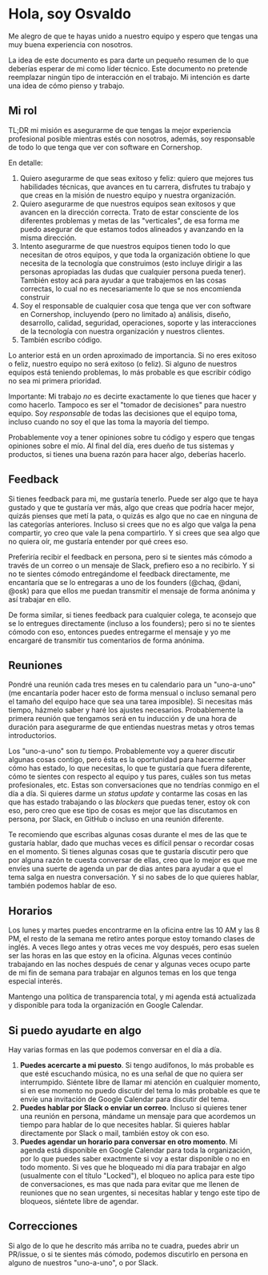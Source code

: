 # Hola, soy Osvaldo

Me alegro de que te hayas unido a nuestro equipo y espero que tengas una muy buena experiencia con nosotros.

La idea de este documento es para darte un pequeño resumen de lo que deberías esperar de mi como líder técnico. Este documento no pretende reemplazar ningún tipo de interacción en el trabajo. Mi intención es darte una idea de cómo pienso y trabajo.

## Mi rol

TL;DR mi misión es asegurarme de que tengas la mejor experiencia profesional posible mientras estés con nosotros, además, soy responsable de todo lo que tenga que ver con software en Cornershop.

En detalle:

1.  Quiero asegurarme de que seas exitoso y feliz: quiero que mejores tus habilidades técnicas, que avances en tu carrera, disfrutes tu trabajo y que creas en la misión de nuestro equipo y nuestra organización.
2.  Quiero asegurarme de que nuestros equipos sean exitosos y que avancen en la dirección correcta. Trato de estar consciente de los diferentes problemas y metas de las "verticales", de esa forma me puedo asegurar de que estamos todos alineados y avanzando en la misma dirección.
3.  Intento asegurarme de que nuestros equipos tienen todo lo que necesitan de otros equipos, y que toda la organización obtiene lo que necesita de la tecnología que construimos (esto incluye dirigir a las personas apropiadas las dudas que cualquier persona pueda tener). También estoy acá para ayudar a que trabajemos en las cosas correctas, lo cual no es necesariamente lo que se nos encomienda construir
4.  Soy el responsable de cualquier cosa que tenga que ver con software en Cornershop, incluyendo (pero no limitado a) análisis, diseño, desarrollo, calidad, seguridad, operaciones, soporte y las interacciones de la tecnología con nuestra organización y nuestros clientes.
5.  También escribo código.

Lo anterior está en un orden aproximado de importancia. Si no eres exitoso o feliz, nuestro equipo no será exitoso (o feliz). Si alguno de nuestros equipos está teniendo problemas, lo más probable es que escribir código no sea mi primera prioridad.

Importante: Mi trabajo _no_ es decirte exactamente lo que tienes que hacer y como hacerlo. Tampoco es ser el "tomador de decisiones" para nuestro equipo. Soy _responsable_ de todas las decisiones que el equipo toma, incluso cuando no soy el que las toma la mayoría del tiempo.

Probablemente voy a tener opiniones sobre tu código y espero que tengas opiniones sobre el mío. Al final del día, eres dueño de tus sistemas y productos, si tienes una buena razón para hacer algo, deberías hacerlo.

## Feedback

Si tienes feedback para mi, me gustaría tenerlo. Puede ser algo que te haya gustado y que te gustaría ver más, algo que creas que podría hacer mejor, quizás pienses que metí la pata, o quizás es algo que no cae en ninguna de las categorías anteriores. Incluso si crees que no es algo que valga la pena compartir, yo creo que vale la pena compartirlo. Y si crees que sea algo que no quiera oír, me gustaría entender por qué crees eso.

Preferiría recibir el feedback en persona, pero si te sientes más cómodo a través de un correo o un mensaje de Slack, prefiero eso a no recibirlo. Y si no te sientes cómodo entregándome el feedback directamente, me encantaría que se lo entregaras a uno de los founders (@chaq, @dani, @osk) para que ellos me puedan transmitir el mensaje de forma anónima y así trabajar en ello.

De forma similar, si tienes feedback para cualquier colega, te aconsejo que se lo entregues directamente (incluso a los founders); pero si no te sientes cómodo con eso, entonces puedes entregarme el mensaje y yo me encargaré de transmitir tus comentarios de forma anónima.

## Reuniones

Pondré una reunión cada tres meses en tu calendario para un "uno-a-uno" (me encantaría poder hacer esto de forma mensual o incluso semanal pero el tamaño del equipo hace que sea una tarea imposible). Si necesitas más tiempo, házmelo saber y haré los ajustes necesarios. Probablemente la primera reunión que tengamos será en tu inducción y de una hora de duración para asegurarme de que entiendas nuestras metas y otros temas introductorios.

Los "uno-a-uno" son _tu_ tiempo. Probablemente voy a querer discutir algunas cosas contigo, pero ésta es la oportunidad para hacerme saber cómo has estado, lo que necesitas, lo que te gustaría que fuera diferente, cómo te sientes con respecto al equipo y tus pares, cuáles son tus metas profesionales, etc. Estas son conversaciones que no tendrías conmigo en el día a día. Si quieres darme un _status update_ y contarme las cosas en las que has estado trabajando o las _blockers_ que puedas tener, estoy ok con eso, pero creo que ese tipo de cosas es mejor que las discutamos en persona, por Slack, en GitHub o incluso en una reunión diferente.

Te recomiendo que escribas algunas cosas durante el mes de las que te gustaría hablar, dado que muchas veces es difícil pensar o recordar cosas en el momento. Si tienes algunas cosas que te gustaría discutir pero que por alguna razón te cuesta conversar de ellas, creo que lo mejor es que me envíes una suerte de agenda un par de dias antes para ayudar a que el tema salga en nuestra conversación. Y si no sabes de lo que quieres hablar, también podemos hablar de eso.

## Horarios

Los lunes y martes puedes encontrarme en la oficina entre las 10 AM y las 8 PM, el resto de la semana me retiro antes porque estoy tomando clases de inglés. A veces llego antes y otras veces me voy después, pero esas suelen ser las horas en las que estoy en la oficina. Algunas veces continúo trabajando en las noches después de cenar y algunas veces ocupo parte de mi fin de semana para trabajar en algunos temas en los que tenga especial interés.

Mantengo una política de transparencia total, y mi agenda está actualizada y disponible para toda la organización en Google Calendar.

## Si puedo ayudarte en algo

Hay varias formas en las que podemos conversar en el día a día.

1.  **Puedes acercarte a mi puesto**. Si tengo audífonos, lo más probable es que esté escuchando música, no es una señal de que no quiera ser interrumpido. Siéntete libre de llamar mi atención en cualquier momento, si en ese momento no puedo discutir del tema lo más probable es que te envíe una invitación de Google Calendar para discutir del tema.
2.  **Puedes hablar por Slack o enviar un correo**. Incluso si quieres tener una reunión en persona, mándame un mensaje para que acordemos un tiempo para hablar de lo que necesites hablar. Si quieres hablar directamente por Slack o mail, también estoy ok con eso.
3.  **Puedes agendar un horario para conversar en otro momento**. Mi agenda está disponible en Google Calendar para toda la organización, por lo que puedes saber exactmente si voy a estar disponible o no en todo momento. Si ves que he bloqueado mi día para trabajar en algo (usualmente con el título "Locked"), el bloqueo no aplica para este tipo de conversaciones, es mas que nada para evitar que me llenen de reuniones que no sean urgentes, si necesitas hablar y tengo este tipo de bloqueos, siéntete libre de agendar.

## Correcciones

Si algo de lo que he descrito más arriba no te cuadra, puedes abrir un PR/issue, o si te sientes más cómodo, podemos discutirlo en persona en alguno de nuestros "uno-a-uno", o por Slack.
